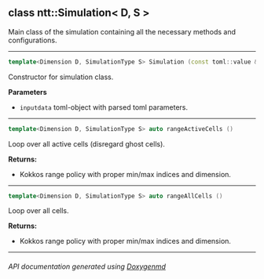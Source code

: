 ## class ntt::Simulation< D, S >

Main class of the simulation containing all the necessary methods and configurations.  

---

```c++
template<Dimension D, SimulationType S> Simulation (const toml::value & inputdata)
```
Constructor for simulation class. 

**Parameters**
- `inputdata` toml-object with parsed toml parameters. 

---

```c++
template<Dimension D, SimulationType S> auto rangeActiveCells ()
```
Loop over all active cells (disregard ghost cells). 

**Returns:**
- Kokkos range policy with proper min/max indices and dimension. 

---

```c++
template<Dimension D, SimulationType S> auto rangeAllCells ()
```
Loop over all cells. 

**Returns:**
- Kokkos range policy with proper min/max indices and dimension. 

---

###### API documentation generated using [Doxygenmd](https://github.com/d99kris/doxygenmd)

